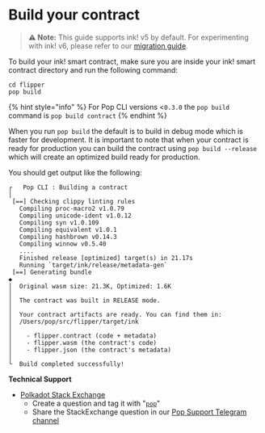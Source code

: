 # Build your contract

> **⚠️ Note:** This guide supports ink! v5 by default. For experimenting with ink! v6, please refer to our [migration guide](./getting-started-with-inkv6.md).

To build your ink! smart contract, make sure you are inside your ink! smart contract directory and run the following command:

```shell
cd flipper
pop build
```

{% hint style="info" %}
For Pop CLI versions <`0.3.0` the `pop build` command is `pop build contract`
{% endhint %}

When you run `pop build` the default is to build in debug mode which is faster for development. It is important to note that when your contract is ready for production you can build the contract using `pop build --release` which will create an optimized build ready for production.

You should get output like the following:

```
┌   Pop CLI : Building a contract
│
 [==] Checking clippy linting rules
   Compiling proc-macro2 v1.0.79
   Compiling unicode-ident v1.0.12
   Compiling syn v1.0.109
   Compiling equivalent v1.0.1
   Compiling hashbrown v0.14.3
   Compiling winnow v0.5.40
   ....
   Finished release [optimized] target(s) in 21.17s
   Running `target/ink/release/metadata-gen`
 [==] Generating bundle
◆  
│  Original wasm size: 21.3K, Optimized: 1.6K
│  
│  The contract was built in RELEASE mode.
│  
│  Your contract artifacts are ready. You can find them in:
│  /Users/pop/src/flipper/target/ink
│  
│    - flipper.contract (code + metadata)
│    - flipper.wasm (the contract's code)
│    - flipper.json (the contract's metadata)
│  
└  Build completed successfully!
```

**Technical Support**

* [Polkadot Stack Exchange](https://polkadot.stackexchange.com/)
  * Create a question and tag it with "[`pop`](https://substrate.stackexchange.com/tags/pop/info)"
  * Share the StackExchange question in our [Pop Support Telegram channel](https://t.me/pop\_support)
